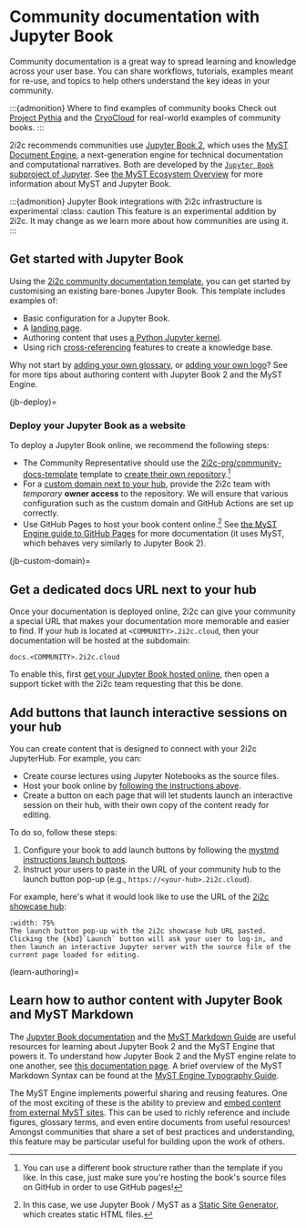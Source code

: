 
# Community documentation with Jupyter Book

Community documentation is a great way to spread learning and knowledge across your user base. You can share workflows, tutorials, examples meant for re-use, and topics to help others understand the key ideas in your community.

:::{admonition} Where to find examples of community books
Check out [Project Pythia](https://projectpythia-mystmd.github.io/) and the [CryoCloud](https://book.cryointhecloud.com/) for real-world examples of community books.
:::

2i2c recommends communities use [Jupyter Book 2](https://next.jupyterbook.org), which uses the [MyST Document Engine](https://mystmd.org/guide), a next-generation engine for technical documentation and computational narratives. Both are developed by the [`Jupyter Book` subproject of Jupyter](https://compass.jupyterbook.org). See [the MyST Ecosystem Overview](https://mystmd.org/guide/overview) for more information about MyST and Jupyter Book.

:::{admonition} Jupyter Book integrations with 2i2c infrastructure is experimental
:class: caution
This feature is an experimental addition by 2i2c. It may change as we learn more about how communities are using it.
:::

## Get started with Jupyter Book

Using the [2i2c community documentation template][2i2c-org/community-docs-template], you can get started by customising an existing bare-bones Jupyter Book. This template includes examples of:

- Basic configuration for a Jupyter Book.
- A [landing page][guide-landing].
- Authoring content that uses [a Python Jupyter kernel][guide-kernel].
- Using rich [cross-referencing] features to create a knowledge base.

Why not start by [adding your own glossary][guide-glossary], or [adding your own logo][guide-logo]? See [](#learn-authoring) for more tips about authoring content with Jupyter Book 2 and the MyST Engine.

(jb-deploy)=
### Deploy your Jupyter Book as a website

To deploy a Jupyter Book online, we recommend the following steps:

- The Community Representative should use the [2i2c-org/community-docs-template] template to [create their own repository][use-template].[^gh]
- For a [custom domain next to your hub](#jb-custom-domain), provide the 2i2c team with _temporary_ **owner access** to the repository. We will ensure that various configuration such as the custom domain and GitHub Actions are set up correctly.
- Use GitHub Pages to host your book content online.[^ssg] See [the MyST Engine guide to GitHub Pages](https://mystmd.org/guide/deployment-github-pages) for more documentation (it uses MyST, which behaves very similarly to Jupyter Book 2).

[^gh]: You can use a different book structure rather than the template if you like. In this case, just make sure you're hosting the book's source files on GitHub in order to use GitHub pages!

[^ssg]: In this case, we use Jupyter Book / MyST as a [Static Site Generator](https://en.wikipedia.org/wiki/Static_site_generator), which creates static HTML files.

(jb-custom-domain)=
## Get a dedicated docs URL next to your hub

Once your documentation is deployed online, 2i2c can give your community a special URL that makes your documentation more memorable and easier to find. If your hub is located at `<COMMUNITY>.2i2c.cloud`, then your documentation will be hosted at the subdomain:

```
docs.<COMMUNITY>.2i2c.cloud
```

To enable this, first [get your Jupyter Book hosted online](#jb-deploy), then open a support ticket with the 2i2c team requesting that this be done.

## Add buttons that launch interactive sessions on your hub

You can create content that is designed to connect with your
2i2c JupyterHub. For example, you can:

- Create course lectures using Jupyter Notebooks as the source files.
- Host your book online by [following the instructions above](#jb-deploy).
- Create a button on each page that will let students launch an interactive session on their hub, with their own copy of the content ready for editing.

To do so, follow these steps:

1. Configure your book to add launch buttons by following the [mystmd instructions launch buttons](https://mystmd.org/guide/website-launch-buttons).
2. Instruct your users to paste in the URL of your community hub to the launch button pop-up (e.g., `https://<your-hub>.2i2c.cloud`).

For example, here's what it would look like to use the URL of the [2i2c showcase hub](https://compass.2i2c.org/projects/managed-hubs/showcase-hub/):

```{figure} ../images/launch-button-menu.png
:width: 75%
The launch button pop-up with the 2i2c showcase hub URL pasted. Clicking the {kbd}`Launch` button will ask your user to log-in, and then launch an interactive Jupyter server with the source file of the current page loaded for editing.
```

(learn-authoring)=

## Learn how to author content with Jupyter Book and MyST Markdown

The [Jupyter Book documentation] and the [MyST Markdown Guide] are useful resources for learning about Jupyter Book 2 and the MyST Engine that powers it. To understand how Jupyter Book 2 and the MyST engine relate to one another, see [this documentation page][jb-toolchain]. A brief overview of the MyST Markdown Syntax can be found at the [MyST Engine Typography Guide](https://mystmd.org/guide/typography).

The MyST Engine implements powerful sharing and reusing features. One of the most exciting of these is the ability to preview and [embed content from external MyST sites][guide-embed]. This can be used to richly reference and include figures, glossary terms, and even entire documents from useful resources! Amongst communities that share a set of best practices and understanding, this feature may be particular useful for building upon the work of others.

[MyST Markdown Guide]: https://mystmd.org/guide/quickstart
[Jupyter Book documentation]: https://next.jupyterbook.org/start
[2i2c-org/community-docs-template]: https://github.com/2i2c-org/community-docs-template
[guide-logo]: https://mystmd.org/guide/website-templates#site-options
[guide-glossary]: https://mystmd.org/guide/glossaries-and-terms
[guide-landing]: https://mystmd.org/guide/website-landing-pages
[guide-kernel]: https://mystmd.org/guide/execute-notebooks
[guide-embed]: https://mystmd.org/guide/embed#embed-from-external-myst-projects
[cross-referencing]: https://mystmd.org/guide/cross-references
[jb-toolchain]: https://jupyterbook.org/en/stable/explain/components.html
[use-template]: https://docs.github.com/en/repositories/creating-and-managing-repositories/creating-a-repository-from-a-template
